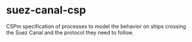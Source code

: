 # suez-canal-csp
CSPm specification of processes to model the behavior on ships crossing the Suez Canal and the protocol they need to follow.
